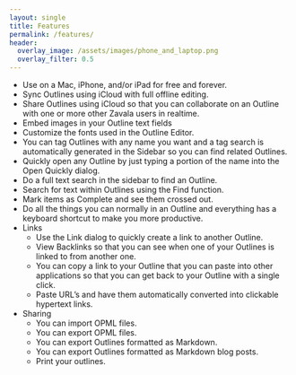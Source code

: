```yaml
---
layout: single
title: Features
permalink: /features/
header:
  overlay_image: /assets/images/phone_and_laptop.png
  overlay_filter: 0.5
---
```


* Use on a Mac, iPhone, and/or iPad for free and forever.
* Sync Outlines using iCloud with full offline editing.
* Share Outlines using iCloud so that you can collaborate on an Outline with one or more other Zavala users in realtime.
* Embed images in your Outline text fields
* Customize the fonts used in the Outline Editor.
* You can tag Outlines with any name you want and a tag search is automatically generated in the Sidebar so you can find related Outlines.
* Quickly open any Outline by just typing a portion of the name into the Open Quickly dialog.
* Do a full text search in the sidebar to find an Outline.
* Search for text within Outlines using the Find function.
* Mark items as Complete and see them crossed out.
* Do all the things you can normally in an Outline and everything has a keyboard shortcut to make you more productive.
* Links
	* Use the Link dialog to quickly create a link to another Outline.
	* View Backlinks so that you can see when one of your Outlines is linked to from another one.
	* You can copy a link to your Outline that you can paste into other applications so that you can get back to your Outline with a single click.
	* Paste URL’s and have them automatically converted into clickable hypertext links.
* Sharing
	* You can import OPML files.
	* You can export OPML files.
	* You can export Outlines formatted as Markdown.
	* You can export Outlines formatted as Markdown blog posts.
	* Print your outlines.

